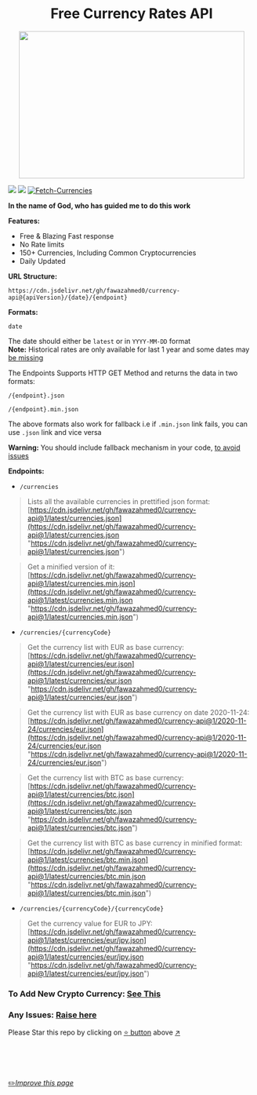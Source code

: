 <h1 align="center">Free Currency Rates API</h1>

<p align="center">
  <img width="460" height="300" src="https://github.com/fawazahmed0/currency-api/raw/1/money.jpg">
</p>

[![](https://data.jsdelivr.com/v1/package/gh/fawazahmed0/currency-api/badge)](https://www.jsdelivr.com/package/gh/fawazahmed0/currency-api)
[![](https://data.jsdelivr.com/v1/package/gh/fawazahmed0/currency-api/badge/rank)](https://www.jsdelivr.com/package/gh/fawazahmed0/currency-api)
[![Fetch-Currencies](https://github.com/fawazahmed0/currency-api/actions/workflows/run.yml/badge.svg)](https://github.com/fawazahmed0/currency-api/actions/workflows/run.yml)



**In the name of God, who has guided me to do this work**


**Features:**
- Free & Blazing Fast response
- No Rate limits
- 150+ Currencies, Including Common Cryptocurrencies
- Daily Updated


**URL Structure:**

`https://cdn.jsdelivr.net/gh/fawazahmed0/currency-api@{apiVersion}/{date}/{endpoint}`

**Formats:**

`date`

The date should either be `latest` or in `YYYY-MM-DD` format <br>
**Note:** Historical rates are only available for last 1 year and some dates may [be missing](https://github.com/fawazahmed0/currency-api/issues/32)

The Endpoints Supports HTTP GET Method and returns the data in two formats:

`/{endpoint}.json`

`/{endpoint}.min.json`

The above formats also work for fallback i.e if `.min.json` link fails, you can use `.json` link and vice versa

**Warning:** You should include fallback mechanism in your code, [to avoid issues](https://github.com/fawazahmed0/currency-api/issues/45)

**Endpoints:**

- `/currencies`<br>
> Lists all the available currencies in prettified json format:<br>
 [https://cdn.jsdelivr.net/gh/fawazahmed0/currency-api@1/latest/currencies.json](https://cdn.jsdelivr.net/gh/fawazahmed0/currency-api@1/latest/currencies.json "https://cdn.jsdelivr.net/gh/fawazahmed0/currency-api@1/latest/currencies.json") <br>

> Get a minified version of it:<br>
[https://cdn.jsdelivr.net/gh/fawazahmed0/currency-api@1/latest/currencies.min.json](https://cdn.jsdelivr.net/gh/fawazahmed0/currency-api@1/latest/currencies.min.json "https://cdn.jsdelivr.net/gh/fawazahmed0/currency-api@1/latest/currencies.min.json")

- `/currencies/{currencyCode}`<br>
> Get the currency list with EUR as base currency:<br>
[https://cdn.jsdelivr.net/gh/fawazahmed0/currency-api@1/latest/currencies/eur.json](https://cdn.jsdelivr.net/gh/fawazahmed0/currency-api@1/latest/currencies/eur.json "https://cdn.jsdelivr.net/gh/fawazahmed0/currency-api@1/latest/currencies/eur.json") <br>

> Get the currency list with EUR as base currency on date 2020-11-24:<br>
[https://cdn.jsdelivr.net/gh/fawazahmed0/currency-api@1/2020-11-24/currencies/eur.json](https://cdn.jsdelivr.net/gh/fawazahmed0/currency-api@1/2020-11-24/currencies/eur.json "https://cdn.jsdelivr.net/gh/fawazahmed0/currency-api@1/2020-11-24/currencies/eur.json") <br>

> Get the currency list with BTC as base currency:<br>
[https://cdn.jsdelivr.net/gh/fawazahmed0/currency-api@1/latest/currencies/btc.json](https://cdn.jsdelivr.net/gh/fawazahmed0/currency-api@1/latest/currencies/btc.json "https://cdn.jsdelivr.net/gh/fawazahmed0/currency-api@1/latest/currencies/btc.json") <br>

> Get the currency list with BTC as base currency in minified format:<br>
[https://cdn.jsdelivr.net/gh/fawazahmed0/currency-api@1/latest/currencies/btc.min.json](https://cdn.jsdelivr.net/gh/fawazahmed0/currency-api@1/latest/currencies/btc.min.json "https://cdn.jsdelivr.net/gh/fawazahmed0/currency-api@1/latest/currencies/btc.min.json") <br>

- `/currencies/{currencyCode}/{currencyCode}` <br>
> Get the currency value for EUR to JPY:<br>
[https://cdn.jsdelivr.net/gh/fawazahmed0/currency-api@1/latest/currencies/eur/jpy.json](https://cdn.jsdelivr.net/gh/fawazahmed0/currency-api@1/latest/currencies/eur/jpy.json "https://cdn.jsdelivr.net/gh/fawazahmed0/currency-api@1/latest/currencies/eur/jpy.json")

### To Add New Crypto Currency: [See This](https://github.com/fawazahmed0/currency-api/issues/41)

### Any Issues: [Raise here](https://github.com/fawazahmed0/currency-api/issues/new "Raise here")

Please Star this repo by clicking on [:star: button](#) above [:arrow_upper_right:](#)

<br>
<br>
<br>

[:pencil2:*Improve this page*](https://github.com/fawazahmed0/currency-api/edit/1/README.md)

